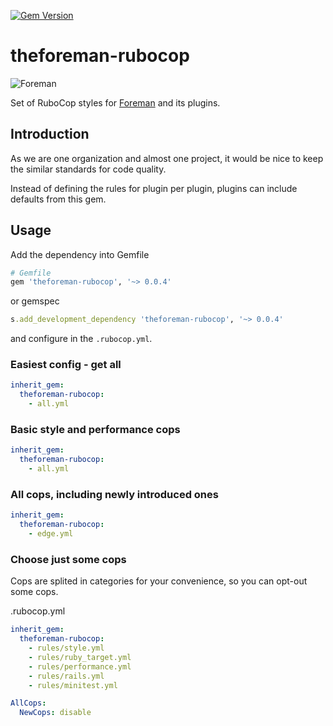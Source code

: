 [![Gem Version](https://badge.fury.io/rb/theforeman-rubocop.svg)](https://badge.fury.io/rb/theforeman-rubocop)

# theforeman-rubocop

![Foreman](https://raw.githubusercontent.com/theforeman/foreman-graphics/master/logo/foreman_medium.png)

Set of RuboCop styles for [Foreman](https://theforeman.org) and its plugins.

## Introduction

As we are one organization and almost one project, it would be nice to keep the similar standards for code quality.

Instead of defining the rules for plugin per plugin, plugins can include defaults from this gem.

## Usage

Add the dependency into Gemfile

```ruby
# Gemfile
gem 'theforeman-rubocop', '~> 0.0.4'
```

or gemspec

```ruby
s.add_development_dependency 'theforeman-rubocop', '~> 0.0.4'
```

and configure in the `.rubocop.yml`.

### Easiest config - get all

```yaml
inherit_gem:
  theforeman-rubocop:
    - all.yml
```

### Basic style and performance cops
```yaml
inherit_gem:
  theforeman-rubocop:
    - all.yml
```

### All cops, including newly introduced ones
```yaml
inherit_gem:
  theforeman-rubocop:
    - edge.yml
```

### Choose just some cops

Cops are splited in categories for your convenience, so you can opt-out some cops.

 .rubocop.yml
```yaml
inherit_gem:
  theforeman-rubocop:
    - rules/style.yml
    - rules/ruby_target.yml
    - rules/performance.yml
    - rules/rails.yml
    - rules/minitest.yml

AllCops:
  NewCops: disable
```
